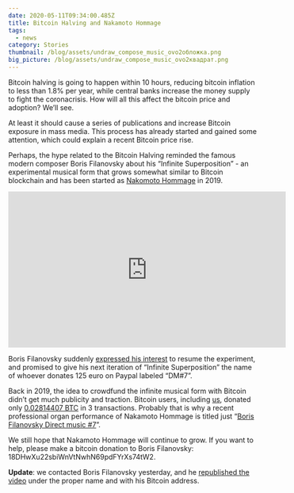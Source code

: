 ```yaml
---
date: 2020-05-11T09:34:00.485Z
title: Bitcoin Halving and Nakamoto Hommage
tags:
  - news
category: Stories
thumbnail: /blog/assets/undraw_compose_music_ovo2обложка.png
big_picture: /blog/assets/undraw_compose_music_ovo2квадрат.png
---
```

Bitcoin halving is going to happen within 10 hours, reducing bitcoin inflation to less than 1.8% per year, while central banks increase the money supply to fight the coronacrisis. How will all this affect the bitcoin price and adoption? We’ll see.

At least it should cause a series of publications and increase Bitcoin exposure in mass media. This process has already started and gained some attention, which could explain a recent Bitcoin price rise.

Perhaps, the hype related to the Bitcoin Halving reminded the famous modern composer Boris Filanovsky about his “Infinite Superposition” - an experimental musical form that grows somewhat similar to Bitcoin blockchain and has been started as [Nakomoto Hommage](https://a-ads.com/blog/2019-05-13-nakamoto-hommage/) in 2019.

<iframe width="560" height="315" src="https://www.youtube.com/embed/Ua-rvUbh5FE" frameborder="0" allow="accelerometer; autoplay; encrypted-media; gyroscope; picture-in-picture" allowfullscreen></iframe>

Boris Filanovsky suddenly [expressed his interest](https://www.facebook.com/boris.filanovsky/posts/3448675818480641?notif_id=1588615075659478¬if_t=mention) to resume the experiment, and promised to give his next iteration of “Infinite Superposition” the name of whoever donates 125 euro on Paypal labeled “DM#7”.

Back in 2019, the idea to crowdfund the infinite musical form with Bitcoin didn’t get much publicity and traction. Bitcoin users, including [us](https://a-ads.com), donated only [0.02814407 BTC](https://www.blockchain.com/btc/address/18DHwXu22sbiWnVtNwhN69pdFYrXs74tW2) in 3 transactions. Probably that is why a recent professional organ performance of Nakamoto Hommage is titled just “[Boris Filanovsky Direct music #7](https://youtu.be/iwAJ7zGcSIE)”.

We still hope that Nakamoto Hommage will continue to grow. If you want to help, please make a bitcoin donation to Boris Filanovsky: 18DHwXu22sbiWnVtNwhN69pdFYrXs74tW2.

**Update**: we contacted Boris Filanovsky yesterday, and he [republished the video](https://www.youtube.com/watch?v=Ua-rvUbh5FE) under the proper name and with his Bitcoin address.
